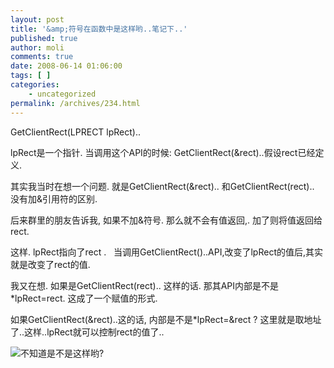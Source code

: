 ```yaml
---
layout: post
title: '&amp;符号在函数中是这样哟..笔记下..'
published: true
author: moli
comments: true
date: 2008-06-14 01:06:00
tags: [ ]
categories:
    - uncategorized
permalink: /archives/234.html
---
```

GetClientRect(LPRECT lpRect)..

lpRect是一个指针. 当调用这个API的时候: GetClientRect(&rect)..假设rect已经定义.

其实我当时在想一个问题. 就是GetClientRect(&rect).. 和GetClientRect(rect).. 没有加&引用符的区别.

后来群里的朋友告诉我, 如果不加&符号. 那么就不会有值返回,. 加了则将值返回给rect.

这样. lpRect指向了rect .&nbsp;&nbsp; 当调用GetClientRect()..API,改变了lpRect的值后,其实就是改变了rect的值. 

我又在想. 如果是GetClientRect(rect).. 这样的话. 那其API内部是不是*lpRect=rect. 这成了一个赋值的形式.

如果GetClientRect(&rect)..这的话, 内部是不是*lpRect=&rect ? 这里就是取地址了..这样..lpRect就可以控制rect的值了..&nbsp;&nbsp;

![][1]不知道是不是这样哟?

 [1]: http://img.baidu.com/hi/bobo/B_0049.gif